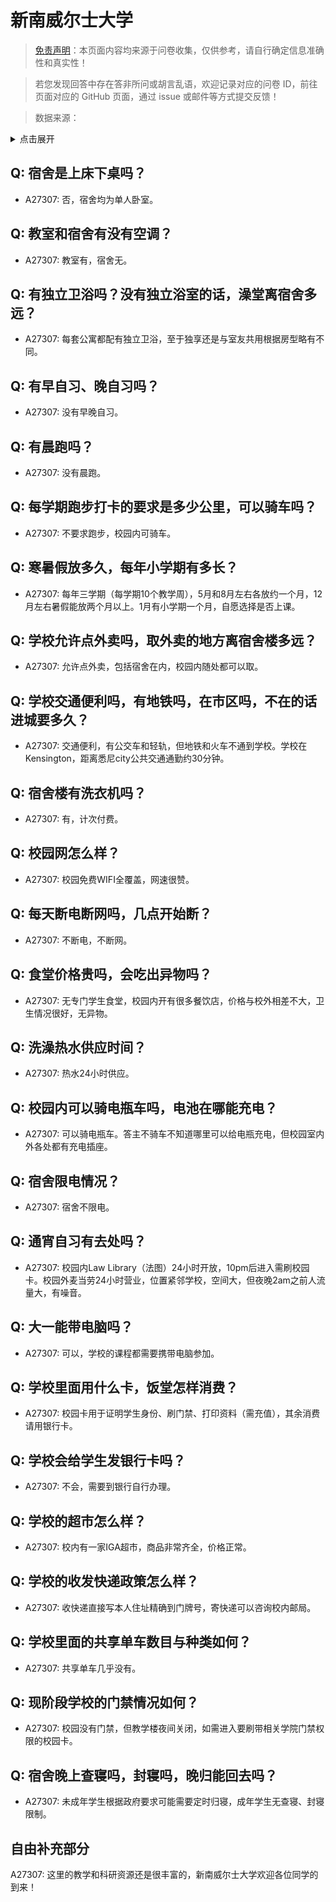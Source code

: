 # 新南威尔士大学

> [免责声明](https://colleges.chat/#_3)：本页面内容均来源于问卷收集，仅供参考，请自行确定信息准确性和真实性！

> 若您发现回答中存在答非所问或胡言乱语，欢迎记录对应的问卷 ID，前往页面对应的 GitHub 页面，通过 issue 或邮件等方式提交反馈！

> 数据来源：

<details><summary>点击展开</summary>
<ul>
<li>A27307: 匿名 (2024 年 12 月)</li>
</ul>
</details>

## Q: 宿舍是上床下桌吗？

- A27307: 否，宿舍均为单人卧室。

## Q: 教室和宿舍有没有空调？

- A27307: 教室有，宿舍无。

## Q: 有独立卫浴吗？没有独立浴室的话，澡堂离宿舍多远？

- A27307: 每套公寓都配有独立卫浴，至于独享还是与室友共用根据房型略有不同。

## Q: 有早自习、晚自习吗？

- A27307: 没有早晚自习。

## Q: 有晨跑吗？

- A27307: 没有晨跑。

## Q: 每学期跑步打卡的要求是多少公里，可以骑车吗？

- A27307: 不要求跑步，校园内可骑车。

## Q: 寒暑假放多久，每年小学期有多长？

- A27307: 每年三学期（每学期10个教学周），5月和8月左右各放约一个月，12月左右暑假能放两个月以上。1月有小学期一个月，自愿选择是否上课。

## Q: 学校允许点外卖吗，取外卖的地方离宿舍楼多远？

- A27307: 允许点外卖，包括宿舍在内，校园内随处都可以取。

## Q: 学校交通便利吗，有地铁吗，在市区吗，不在的话进城要多久？

- A27307: 交通便利，有公交车和轻轨，但地铁和火车不通到学校。学校在Kensington，距离悉尼city公共交通通勤约30分钟。

## Q: 宿舍楼有洗衣机吗？

- A27307: 有，计次付费。

## Q: 校园网怎么样？

- A27307: 校园免费WIFI全覆盖，网速很赞。

## Q: 每天断电断网吗，几点开始断？

- A27307: 不断电，不断网。

## Q: 食堂价格贵吗，会吃出异物吗？

- A27307: 无专门学生食堂，校园内开有很多餐饮店，价格与校外相差不大，卫生情况很好，无异物。

## Q: 洗澡热水供应时间？

- A27307: 热水24小时供应。

## Q: 校园内可以骑电瓶车吗，电池在哪能充电？

- A27307: 可以骑电瓶车。答主不骑车不知道哪里可以给电瓶充电，但校园室内外各处都有充电插座。

## Q: 宿舍限电情况？

- A27307: 宿舍不限电。

## Q: 通宵自习有去处吗？

- A27307: 校园内Law Library（法图）24小时开放，10pm后进入需刷校园卡。校园外麦当劳24小时营业，位置紧邻学校，空间大，但夜晚2am之前人流量大，有噪音。

## Q: 大一能带电脑吗？

- A27307: 可以，学校的课程都需要携带电脑参加。

## Q: 学校里面用什么卡，饭堂怎样消费？

- A27307: 校园卡用于证明学生身份、刷门禁、打印资料（需充值），其余消费请用银行卡。

## Q: 学校会给学生发银行卡吗？

- A27307: 不会，需要到银行自行办理。

## Q: 学校的超市怎么样？

- A27307: 校内有一家IGA超市，商品非常齐全，价格正常。

## Q: 学校的收发快递政策怎么样？

- A27307: 收快递直接写本人住址精确到门牌号，寄快递可以咨询校内邮局。

## Q: 学校里面的共享单车数目与种类如何？

- A27307: 共享单车几乎没有。

## Q: 现阶段学校的门禁情况如何？

- A27307: 校园没有门禁，但教学楼夜间关闭，如需进入要刷带相关学院门禁权限的校园卡。

## Q: 宿舍晚上查寝吗，封寝吗，晚归能回去吗？

- A27307: 未成年学生根据政府要求可能需要定时归寝，成年学生无查寝、封寝限制。

## 自由补充部分

A27307: 这里的教学和科研资源还是很丰富的，新南威尔士大学欢迎各位同学的到来！